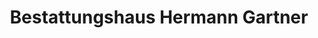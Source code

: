 ---
title: "Bestattungshaus Hermann Gartner"
url: /ettlingen/bestattungshaus-hermann-gartner/
shop: Bestattungen
---